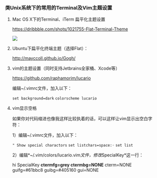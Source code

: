 ### 类Unix系统下的常用的Terminal及Vim主题设置

1. Mac OS X下的Terminal、iTerm 扁平化主题设置

   https://dribbble.com/shots/1021755-Flat-Terminal-Theme

   ![](https://cdn.dribbble.com/users/135757/screenshots/1021755/flat_terminal.png)

2. Ubuntu下扁平化终端主题（选择Flat）：

   http://mayccoll.github.io/Gogh/

3. vim的主题设置（同时支持Jetbrains全家桶、Xcode等）

   https://github.com/raphamorim/lucario

   编辑~/.vimrc文件，加入以下：

   `set background=dark`
   `colorscheme lucario`

4. vim显示空格

   如果你对代码缩进也像我这样比较执着的话，可以这样让vim显示出空白字符：

   1）编辑~/.vimrc文件，加入以下：

   `" Show special charactors`
   `set listchars=space:◦`
   `set list`

   2）编辑*~/.vim/colors/lucario.vim*文件，修改*SpecialKey*这一行：

   hi SpecialKey **ctermfg=grey ctermbg=NONE** cterm=NONE guifg=#61bbc8              guibg=#405160 gui=NONE